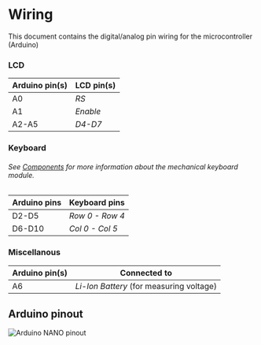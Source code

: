 # Wiring
This document contains the digital/analog pin wiring for the microcontroller (Arduino)
### LCD
Arduino pin(s)|LCD pin(s)
---|---
A0|_RS_
A1|_Enable_
A2-A5|_D4-D7_
### Keyboard
###### See [Components](/docs/components.md) for more information about the mechanical keyboard module.
Arduino pins|Keyboard pins
---|---
D2-D5|_Row 0 _-_ Row 4_
D6-D10|_Col 0 _-_ Col 5_
### Miscellanous
Arduino pin(s)|Connected to
---|---
A6|_Li-Ion Battery_ (for measuring voltage)

## Arduino pinout
![Arduino NANO pinout](https://content.arduino.cc/assets/Pinout-NANO_latest.png)
